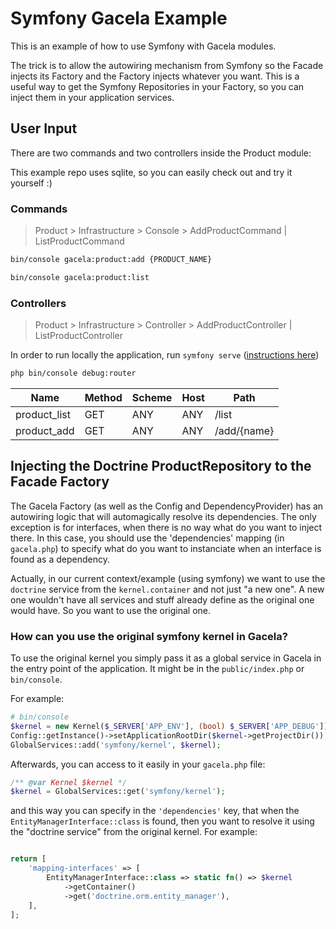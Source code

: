 # Symfony Gacela Example

This is an example of how to use Symfony with Gacela modules.

The trick is to allow the autowiring mechanism from Symfony so the Facade injects its Factory and the Factory injects
whatever you want. This is a useful way to get the Symfony Repositories in your Factory, so you can inject them in your
application services.

## User Input

There are two commands and two controllers inside the Product module:

This example repo uses sqlite, so you can easily check out and try it yourself :)

### Commands

> Product > Infrastructure > Console > AddProductCommand | ListProductCommand

```bash
bin/console gacela:product:add {PRODUCT_NAME}

bin/console gacela:product:list
```

### Controllers

> Product > Infrastructure > Controller > AddProductController | ListProductController

In order to run locally the application, run `symfony serve` ([instructions here](https://symfony.com/download))


```bash
php bin/console debug:router
```

| Name         | Method | Scheme | Host | Path        |
|--------------|--------|--------|------|-------------|
| product_list | GET    | ANY    | ANY  | /list       |
| product_add  | GET    | ANY    | ANY  | /add/{name} |


## Injecting the Doctrine ProductRepository to the Facade Factory

The Gacela Factory (as well as the Config and DependencyProvider) has an autowiring logic
that will automagically resolve its dependencies. The only exception is for interfaces, when there is no way what 
do you want to inject there. In this case, you should use the 'dependencies' mapping (in `gacela.php`) to 
specify what do you want to instanciate when an interface is found as a dependency.

Actually, in our current context/example (using symfony) we want to use the `doctrine` service 
from the `kernel.container` and not just "a new one". A new one wouldn't have all services and stuff
already define as the original one would have. So you want to use the original one.

### How can you use the original symfony kernel in Gacela?

To use the original kernel you simply pass it as a global service in Gacela
in the entry point of the application. It might be in the `public/index.php` or `bin/console`. 

For example:

```php
# bin/console
$kernel = new Kernel($_SERVER['APP_ENV'], (bool) $_SERVER['APP_DEBUG']);
Config::getInstance()->setApplicationRootDir($kernel->getProjectDir());
GlobalServices::add('symfony/kernel', $kernel);
```

Afterwards, you can access to it easily in your `gacela.php` file:

```php
/** @var Kernel $kernel */
$kernel = GlobalServices::get('symfony/kernel');
```

and this way you can specify in the `'dependencies'` key, that when the `EntityManagerInterface::class` is found, then
you want to resolve it using the "doctrine service" from the original kernel. For example:

```php

return [
    'mapping-interfaces' => [
        EntityManagerInterface::class => static fn() => $kernel
            ->getContainer()
            ->get('doctrine.orm.entity_manager'),
    ],
];
```
